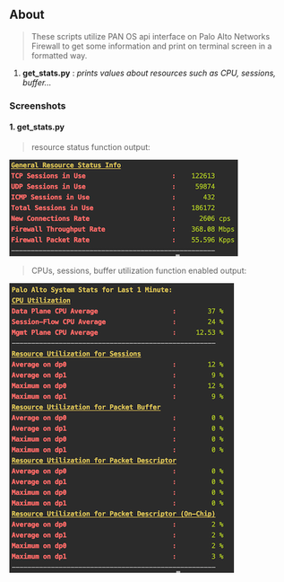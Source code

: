## About
> These scripts utilize PAN OS api interface on Palo Alto Networks Firewall
to get some information and print on terminal screen in a formatted way.

1. **get_stats.py** : _prints values about resources such as CPU, sessions, buffer..._

### Screenshots

#### 1. get_stats.py
> resource status function output:

![resource status function output](./resource_status_info.png)

> CPUs, sessions, buffer utilization function enabled output:

![CPUs, sessions status output](./utilization.png)
